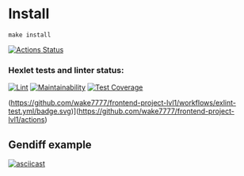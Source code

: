 # Install
`make install`

[![Actions Status](https://github.com/wake7777/frontend-project-lvl2/workflows/hexlet-check/badge.svg)](https://github.com/wake7777/frontend-project-lvl2/actions)

### Hexlet tests and linter status:
[![Lint](https://github.com/wake7777/frontend-project-lvl1/workflows/exlint-test.yml/badge.svg)](https://github.com/wake7777/frontend-project-lvl1/actions)
[![Maintainability](https://api.codeclimate.com/v1/badges/6c9b30dbfc686abb4232/maintainability)](https://codeclimate.com/github/milanych/frontend-project-lvl2/maintainability) [![Test Coverage](https://api.codeclimate.com/v1/badges/6c9b30dbfc686abb4232/test_coverage)](https://codeclimate.com/github/milanych/frontend-project-lvl2/test_coverage)



(https://github.com/wake7777/frontend-project-lvl1/workflows/exlint-test.yml/badge.svg)](https://github.com/wake7777/frontend-project-lvl1/actions)


## Gendiff example
[![asciicast](https://asciinema.org/a/shSS85FTbVq9TCjGeUpXKh67z)](https://asciinema.org/connect/5ec8cf4b-e2a4-400e-b462-6301d93e029a)